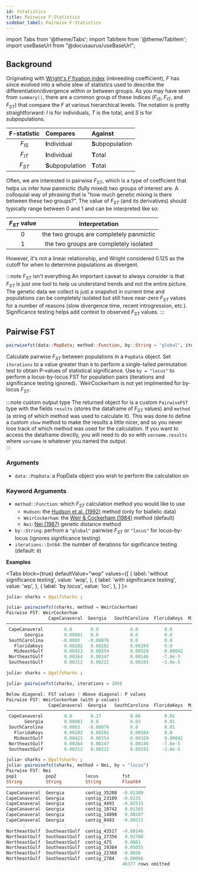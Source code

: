 ```yaml
---
id: fstatistics
title: Pairwise F-Statistics
sidebar_label: Pairwise F-Statistics
---
```

import Tabs from '@theme/Tabs';
import TabItem from '@theme/TabItem';
import useBaseUrl from "@docusaurus/useBaseUrl";

<link rel="stylesheet" href={useBaseUrl("katex/katex.min.css")} />


## Background
Originating with [Wright's $F$ fixation index](https://www.genetics.org/content/16/2/97) (inbreeding coefficient), $F$ has 
since evolved into a whole slew of statistics used to describe the differentiation/divergence within or between groups. As
you may have seen from `summary()`, there are a common group of these indices ($F_{IS}$, $F_{IT}$, and $F_{ST}$) that compare the $F$ at various hierarchical levels. The notation is pretty straightforward: $I$ is for individuals, $T$ is the total, and $S$ is for subpopulations.

| F-statistic  | Compares           |   Against         |
| :----------: |     :------       |   :----------    |
|    $F_{IS}$  |   **I**ndividual   | **S**ubpopulation |
|    $F_{IT}$  |   **I**ndividual   | **T**otal         |
|    $F_{ST}$  |  **S**ubpopulation | **T**otal         |


Often, we are interested in pairwise $F_{ST}$, which is a type of coefficient that helps us infer how panmictic (fully mixed) two groups of interest are. A colloquial way of phrasing that is "how much genetic mixing is there between these two groups?". The value of $F_{ST}$ (and its derivatives) should typically range between 0 and 1 and can be interpreted like so:

| $F_{ST}$ value    |                  Interpretation           |
| :----------:      |           :-----------------------:       |
|         0         |   the two groups are completely panmictic |
|         1         |   the two groups are completely isolated  |

However, it's not a linear relationship, and Wright considered 0.125 as the cutoff for when to determine populations as divergent.

:::note $F_{ST}$ isn't everything
An important caveat to always consider is that $F_{ST}$ is just one tool to help us understand trends and not the entire picture.
The genetic data we collect is just a snapshot in current time and populations can be completely isolated but still have near-zero
$F_{ST}$ values for a number of reasons (slow divergence time, recent introgression, etc.). Significance testing helps add context
to observed $F_{ST}$ values.
:::

## Pairwise FST
```julia
pairwisefst(data::PopData; method::Function, by::String = "global", iterations::Int64)
```
Calculate pairwise $F_{ST}$ between populations in a `PopData` object. Set `iterations` 
to a value greater than `0` to perform a single-tailed permutation test to obtain
P-values of statistical significance. Use `by = "locus"` to perform a locus-by-locus FST for
population pairs (iterations and significance testing ignored). `WeirCockerham is not yet implmented for by-locus $F_{ST}$. 

:::note custom output type
The returned object for is a custom `PairwiseFST` type with the fields `results` (stores the dataframe of $F_{ST}$ values) and `method` (a string of which method was used to calculate it). This was done to define a custom `show` method to make the results a little nicer, and so you never lose track of which method was used for the calculation. If you want to access the dataframe directly, you will need to do so with `varname.results` where `varname` is whatever you named the output.  
:::

### Arguments
- `data::PopData`: a PopData object you wish to perform the calculation on

### Keyword Arguments
- `method::Function`: which $F_{ST}$ calculation method you would like to use
    - `Hudson`: the [Hudson et al. (1992)](https://www.genetics.org/content/132/2/583) method (only for biallelic data)
    - `WeirCockerham`: the [Weir & Cockerham (1984)](https://www.jstor.org/stable/2408641?casa_token=_0gGbCbYpqMAAAAA:f9BvW9Xvx_8WaWSaRN4iqg0HB7KkaP21712ds28cTjhsvVQrYRTyHon7hKCcyHLcmTRA9H_1oM5iF3TZAl5xPm5gil2GmcGzHyEFFYAOl8pDVEBMQQ&seq=1#metadata_info_tab_contents) method (default)
    - `Nei`: [Nei (1987)](https://books.google.com/books?hl=en&lr=&id=UhRSsLkjxDgC&oi=fnd&pg=PP11&ots=Qu7vO8EMmw&sig=T6cTISYEEm-hL8aWU8EgeGgzP5E#v=onepage&q&f=false) genetic distance method
- `by::String`: perfrom a `"global"` pairwise $F_{ST}$ or `"locus"` for locus-by-locus (ignores significance testing)
- `iterations::Int64`: the number of iterations for signficance testing (default: `0`)

**Examples**

<Tabs
  block={true}
  defaultValue="wop"
  values={[
    { label: 'without significance testing', value: 'wop', },
    { label: 'with significance testing', value: 'wp', },
    { label: 'by locus', value: 'loc', },
  ]
}>
<TabItem value="wop">

```julia
julia> sharks = @gulfsharks ;

julia> pairwisefst(sharks, method = WeirCockerham)
Pairwise FST: WeirCockerham
                CapeCanaveral  Georgia   SouthCarolina  FloridaKeys  MideastGulf  NortheastGulf  SoutheastGulf 
───────────────────────────────────────────────────────────────────────────────────────────────────────────────
 CapeCanaveral        0.0       0.0            0.0          0.0          0.0            0.0                0.0
       Georgia        0.00081   0.0            0.0          0.0          0.0            0.0                0.0
 SouthCarolina       -0.0003   -0.00076        0.0          0.0          0.0            0.0                0.0
   FloridaKeys        0.00282   0.00202        0.00204      0.0          0.0            0.0                0.0
   MideastGulf        0.00423   0.00354        0.00329      0.00042      0.0            0.0                0.0
 NortheastGulf        0.00264   0.00147        0.00146     -7.0e-5      -0.00023        0.0                0.0
 SoutheastGulf        0.00312   0.00222        0.00191     -3.0e-5       0.00079        0.00118            0.0
```

</TabItem>
<TabItem value="wp">

```julia
julia> sharks = @gulfsharks ;

julia> pairwisefst(sharks, iterations = 100)

Below diagonal: FST values | Above diagonal: P values
Pairwise FST: WeirCockerham (with p-values)
                CapeCanaveral  Georgia   SouthCarolina  FloridaKeys  MideastGulf  NortheastGulf  SoutheastGulf 
───────────────────────────────────────────────────────────────────────────────────────────────────────────────
 CapeCanaveral        0.0       0.17           0.66         0.01         0.01           0.08              0.01
       Georgia        0.00081   0.0            0.83         0.01         0.01           0.05              0.02
 SouthCarolina       -0.0003   -0.00076        0.0          0.01         0.01           0.09              0.03
   FloridaKeys        0.00282   0.00202        0.00204      0.0          0.23           0.6               0.65
   MideastGulf        0.00423   0.00354        0.00329      0.00042      0.0            0.64              0.18
 NortheastGulf        0.00264   0.00147        0.00146     -7.0e-5      -0.00023        0.0               0.15
 SoutheastGulf        0.00312   0.00222        0.00191     -3.0e-5       0.00079        0.00118           0.0
```

</TabItem>
<TabItem value="loc">

```julia
julia> sharks = @gulfsharks ;
julia> pairwisefst(sharks, method = Nei, by = "locus")
Pairwise FST: Nei
pop1           pop2           locus         fst      
String         String         String        Float64  
─────────────────────────────────────────────────────
CapeCanaveral  Georgia        contig_35208  -0.01309
CapeCanaveral  Georgia        contig_23109  -0.0235
CapeCanaveral  Georgia        contig_4493   -0.02533
CapeCanaveral  Georgia        contig_10742   0.01365
CapeCanaveral  Georgia        contig_14898   0.00107
CapeCanaveral  Georgia        contig_8483   -0.00372
      ⋮              ⋮             ⋮           ⋮
NortheastGulf  SoutheastGulf  contig_43517  -0.00146
NortheastGulf  SoutheastGulf  contig_27356   0.02708
NortheastGulf  SoutheastGulf  contig_475     0.0081
NortheastGulf  SoutheastGulf  contig_19384   0.05055
NortheastGulf  SoutheastGulf  contig_22368  -0.0036
NortheastGulf  SoutheastGulf  contig_2784   -0.00066
                                            46377 rows omitted
```

</TabItem>
</Tabs>